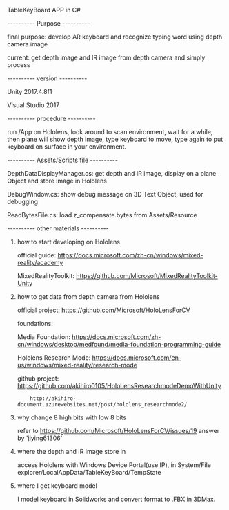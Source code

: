 TableKeyBoard APP in C#

---------- Purpose ----------

final purpose: develop AR keyboard and recognize typing word using depth camera image

current: get depth image and IR image from depth camera and simply process

---------- version ----------

Unity 2017.4.8f1

Visual Studio 2017

---------- procedure ----------

run /App on Hololens, look around to scan environment, wait for a while, then plane will show depth image, type keyboard to move, type again to put keyboard on surface in your environment.


---------- Assets/Scripts file ----------

DepthDataDisplayManager.cs: get depth and IR image, display on a plane Object and store image in Hololens

DebugWindow.cs: show debug message on 3D Text Object, used for debugging

ReadBytesFile.cs: load z_compensate.bytes from Assets/Resource


---------- other materials ----------

1) how to start developing on Hololens

   official guide: https://docs.microsoft.com/zh-cn/windows/mixed-reality/academy

   MixedRealityToolkit: https://github.com/Microsoft/MixedRealityToolkit-Unity

2) how to get data from depth camera from Hololens
    
   official project: https://github.com/Microsoft/HoloLensForCV

   foundations:

   	Media Foundation: https://docs.microsoft.com/zh-cn/windows/desktop/medfound/media-foundation-programming-guide

   	Hololens Research Mode: https://docs.microsoft.com/en-us/windows/mixed-reality/research-mode

   github project: https://github.com/akihiro0105/HoloLensResearchmodeDemoWithUnity
                   
		   http://akihiro-document.azurewebsites.net/post/hololens_researchmode2/

3) why change 8 high bits with low 8 bits 

   refer to https://github.com/Microsoft/HoloLensForCV/issues/19 answer by 'jiying61306'

4) where the depth and IR image store in

	access Hololens with Windows Device Portal(use IP), in System/File explorer/LocalAppData/TableKeyBoard/TempState

5) where I get keyboard model

   I model keyboard in Solidworks and convert format to .FBX in 3DMax.
